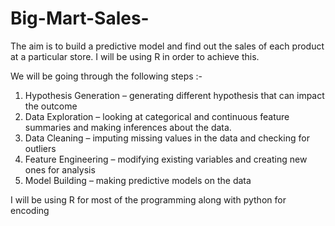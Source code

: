 # Big-Mart-Sales-

The aim is to build a predictive model and find out the sales of each product at a particular store.
I will be using R in order to achieve this.

We will be going through the following steps :-

1) Hypothesis Generation – generating different hypothesis that can impact the outcome
2) Data Exploration – looking at categorical and continuous feature summaries and making inferences about the data.
3) Data Cleaning – imputing missing values in the data and checking for outliers
4) Feature Engineering – modifying existing variables and creating new ones for analysis
5) Model Building – making predictive models on the data

I will be using R for most of the programming along with python for encoding
